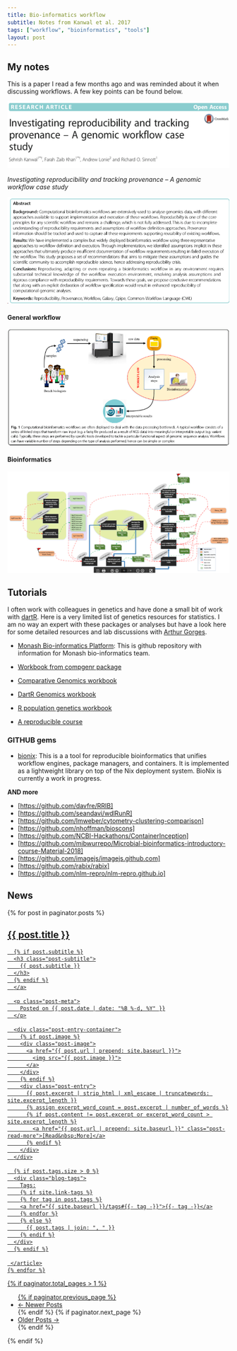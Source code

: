 ```yaml
---
title: Bio-informatics workflow
subtitle: Notes from Kanwal et al. 2017
tags: ["workflow", "bioinformatics", "tools"]
layout: post
---
```


## My notes

This is a paper I read a few months ago and was reminded about it when discussing workflows. A few key points can be found below.

<img src= "/_assets/img/workflow-pub1.png" />

*Investigating reproducibility and tracking provenance – A genomic workflow case study*

<img src= "/_assets/img/abstract1.png" />



#### General workflow

<img src= "/_assets/img/fig1-workflow.png" />

#### Bioinformatics

<img src= "/_assets/img/fig3-workflow.png" />

## Tutorials

I often work with colleagues in genetics and have done a small bit of work with [dartR]("https://cran.r-project.org/web/packages/dartR/"). Here is a very limited list of genetics resources for statistics. I am no way an expert with these packages or analyses but have a look here for some detailed resources and lab discussions with [Arthur Gorges](http://georges.biomatix.org/).

- [Monash Bio-informatics Platform](https://monashbioinformaticsplatform.github.io/): This is github repository with information for Monash bio-informatics team.

- [Workbook from compgenr package](https://al2na.github.io/compgenr/Genomics/)

- [Comparative Genomics workbook](https://isugenomics.github.io/bioinformatics-workbook/)

- [DartR Genomics workbook](https://cran.r-project.org/web/packages/dartR/vignettes/IntroTutorial_dartR.pdf)

- [R population genetics workbook](https://github.com/green-striped-gecko/PopGenReport/)

- [A reproducible course](https://nlm-repro.github.io/)

### GITHUB gems

- [bionix](https://github.com/PapenfussLab/bionix/): This is a a tool for reproducible bioinformatics that unifies workflow engines, package managers, and containers. It is implemented as a lightweight library on top of the Nix deployment system. BioNix is currently a work in progress.

**AND more**
- [https://github.com/davfre/RRIB]
- [https://github.com/seandavi/wdlRunR]
- [https://github.com/lmweber/cytometry-clustering-comparison]
- [https://github.com/nhoffman/bioscons]
- [https://github.com/NCBI-Hackathons/ContainerInception]
- [https://github.com/mibwurrepo/Microbial-bioinformatics-introductory-course-Material-2018]
- [https://github.com/imagejs/imagejs.github.com]
- [https://github.com/rabix/rabix]
- [https://github.com/nlm-repro/nlm-repro.github.io]

## News

 <div class="posts-list">
    {% for post in paginator.posts %}
    <article class="post-preview">
      <a href="{{ post.url | prepend: site.baseurl }}">
      <h2 class="post-title">{{ post.title }}</h2>
  
      {% if post.subtitle %}
      <h3 class="post-subtitle">
        {{ post.subtitle }}
      </h3>
      {% endif %}
      </a>
  
      <p class="post-meta">
        Posted on {{ post.date | date: "%B %-d, %Y" }}
      </p>
  
      <div class="post-entry-container">
        {% if post.image %}
        <div class="post-image">
          <a href="{{ post.url | prepend: site.baseurl }}">
            <img src="{{ post.image }}">
          </a>
        </div>
        {% endif %}
        <div class="post-entry">
          {{ post.excerpt | strip_html | xml_escape | truncatewords: site.excerpt_length }}
          {% assign excerpt_word_count = post.excerpt | number_of_words %}
          {% if post.content != post.excerpt or excerpt_word_count > site.excerpt_length %}
            <a href="{{ post.url | prepend: site.baseurl }}" class="post-read-more">[Read&nbsp;More]</a>
          {% endif %}
        </div>
      </div>
  
      {% if post.tags.size > 0 %}
      <div class="blog-tags">
        Tags:
        {% if site.link-tags %}
        {% for tag in post.tags %}
        <a href="{{ site.baseurl }}/tags#{{- tag -}}">{{- tag -}}</a>
        {% endfor %}
        {% else %}
          {{ post.tags | join: ", " }}
        {% endif %}
      </div>
      {% endif %}
  
     </article>
    {% endfor %}
  </div>
  
  {% if paginator.total_pages > 1 %}
  <ul class="pager main-pager">
    {% if paginator.previous_page %}
    <li class="previous">
      <a href="{{ paginator.previous_page_path | prepend: site.baseurl | replace: '//', '/' }}">&larr; Newer Posts</a>
    </li>
    {% endif %}
    {% if paginator.next_page %}
    <li class="next">
      <a href="{{ paginator.next_page_path | prepend: site.baseurl | replace: '//', '/' }}">Older Posts &rarr;</a>
    </li>
    {% endif %}
  </ul>
  {% endif %}